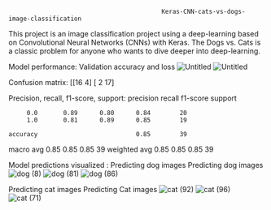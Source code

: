                                               Keras-CNN-cats-vs-dogs-image-classification
This project is an image classification project using a deep-learning based on Convolutional Neural Networks (CNNs) with Keras.
The Dogs vs. Cats is a classic problem for anyone who wants to dive deeper into deep-learning.

Model performance:
Validation accuracy and loss
![Untitled](https://github.com/user-attachments/assets/af4a5ba9-9b9d-4e15-afd8-b50c999ad977)
![Untitled](https://github.com/user-attachments/assets/e14f8bf7-8cf1-474a-a49e-5db21e0144e8)

Confusion matrix:
[[16  4]
 [ 2 17]

Precision, recall, f1-score, support:
  precision    recall  f1-score   support

         0.0       0.89      0.80      0.84        20
         1.0       0.81      0.89      0.85        19

    accuracy                           0.85        39
   macro avg       0.85      0.85      0.85        39
weighted avg       0.85      0.85      0.85        39


Model predictions visualized :
Predicting dog images
                          Predicting dog images
![dog (8)](https://github.com/user-attachments/assets/d1114f54-c1f8-4d8c-b902-f12f75bf90ce)
![dog (81)](https://github.com/user-attachments/assets/f37a4dcf-ced5-4b8e-841a-193dfa5ba627)
![dog (86)](https://github.com/user-attachments/assets/3590d1a6-2d83-481d-b0d5-49946a8def75)



Predicting cat images
                          Predicting Cat images
![cat (92)](https://github.com/user-attachments/assets/7dd462db-e4f4-440a-93c0-5db318bc628c)
![cat (96)](https://github.com/user-attachments/assets/6e9b2646-e00d-42b2-b471-535a78b62a57)
![cat (71)](https://github.com/user-attachments/assets/6d572428-ae75-402e-adb3-de65e5791de6)

                          
                          








